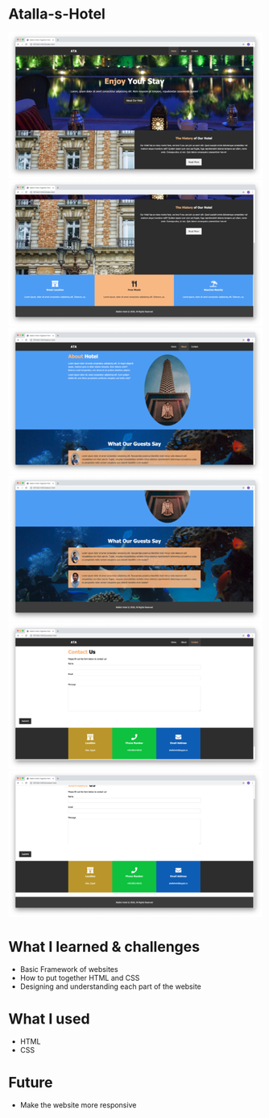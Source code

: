 # Atalla-s-Hotel 



![HomePage](img/homepage1.jpg)
![HomePage](img/homepage2.jpg)
![HomePage](img/about.jpg)
![HomePage](img/about2.jpg)
![HomePage](img/contact.jpg)
![HomePage](img/contact2.jpg)

# What I learned & challenges
- Basic Framework of websites 
- How to put together HTML and CSS 
- Designing and understanding each part of the website

# What I used
- HTML
- CSS

# Future
- Make the website more responsive 

